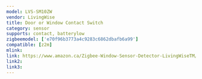 ```yaml
---
model: LVS-SM10ZW
vendor: LivingWise
title: Door or Window Contact Switch
category: sensor
supports: contact, batterylow
zigbeemodel: ['e70f96b3773a4c9283c6862dbafb6a99']
compatible: [z2m]
mlink: 
link: https://www.amazon.ca/Zigbee-Window-Sensor-Detector-LivingWiseTM/dp/B07BDL397G
link2: 
link3: 
---
```



